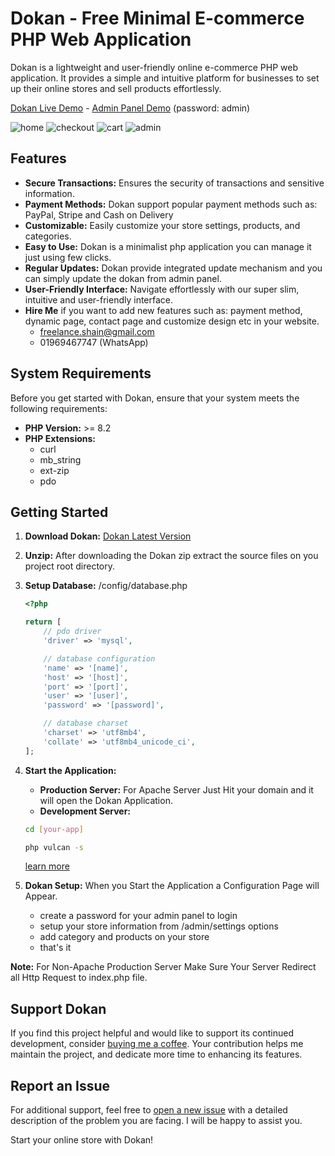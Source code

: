 # Dokan - Free Minimal E-commerce PHP Web Application

Dokan is a lightweight and user-friendly online e-commerce PHP web application. It provides a simple and intuitive platform for businesses to set up their online stores and sell products effortlessly.

[Dokan Live Demo](http://dokan.free.nf) - [Admin Panel Demo](http://dokan.free.nf/admin/) (password: admin)

![home](https://github.com/vulcanphp/dokan/assets/128284645/43b469f6-7872-491c-9123-ba15d494aab0)
![checkout](https://github.com/vulcanphp/dokan/assets/128284645/1b4e33b3-b733-4662-b202-5d6150c913f4)
![cart](https://github.com/vulcanphp/dokan/assets/128284645/48626631-fa8d-47cf-972a-aff052b28be1)
![admin](https://github.com/vulcanphp/dokan/assets/128284645/67f074ba-1df7-4e3b-a74c-9e9a169a41da)



## Features
- **Secure Transactions:** Ensures the security of transactions and sensitive information.
- **Payment Methods:** Dokan support popular payment methods such as: PayPal, Stripe and Cash on Delivery
- **Customizable:** Easily customize your store settings, products, and categories.
- **Easy to Use:** Dokan is a minimalist php application you can manage it just using few clicks.
- **Regular Updates:** Dokan provide integrated update mechanism and you can simply update the dokan from admin panel.
- **User-Friendly Interface:** Navigate effortlessly with our super slim, intuitive and user-friendly interface.
- **Hire Me** if you want to add new features such as: payment method, dynamic page, contact page and customize design etc in your website.
    - freelance.shain@gmail.com
    - 01969467747 (WhatsApp)

## System Requirements

Before you get started with Dokan, ensure that your system meets the following requirements:

- **PHP Version:** >= 8.2
- **PHP Extensions:**
  - curl
  - mb_string
  - ext-zip
  - pdo

## Getting Started

1. **Download Dokan:** [Dokan Latest Version](https://github.com/vulcanphp/dokan/releases/latest)
2. **Unzip:** After downloading the Dokan zip extract the source files on you project root directory.
3. **Setup Database:** /config/database.php

    ```php
    <?php

    return [
        // pdo driver
        'driver' => 'mysql',

        // database configuration
        'name' => '[name]',
        'host' => '[host]',
        'port' => '[port]',
        'user' => '[user]',
        'password' => '[password]',

        // database charset
        'charset' => 'utf8mb4',
        'collate' => 'utf8mb4_unicode_ci',
    ];

   ```
4. **Start the Application:**
    - **Production Server:** For Apache Server Just Hit your domain and it will open the Dokan Application.
    - **Development Server:**
    ```bash
    cd [your-app]

    php vulcan -s
   ```
   [learn more](https://github.com/vulcanphp/vulcanphp)
5. **Dokan Setup:** When you Start the Application a Configuration Page will Appear.
    - create a password for your admin panel to login
    - setup your store information from /admin/settings options
    - add category and products on your store
    - that's it

**Note:** For Non-Apache Production Server Make Sure Your Server Redirect all Http Request to index.php file.

## Support Dokan

If you find this project helpful and would like to support its continued development, consider [buying me a coffee](https://www.buymeacoffee.com/vulcandev). Your contribution helps me maintain the project, and dedicate more time to enhancing its features.

## Report an Issue

For additional support, feel free to [open a new issue](https://github.com/vulcanphp/dokan/issues) with a detailed description of the problem you are facing. I will be happy to assist you.

Start your online store with Dokan!
